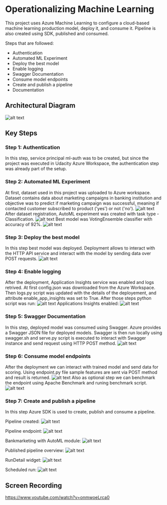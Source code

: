 # Operationalizing Machine Learning

This project uses Azure Machine Learning to configure a cloud-based machine learning production model, deploy it, and consume it. Pipeline is also created using SDK, published and consumed.

Steps that are followed:

* Authentication
* Automated ML Experiment  
* Deploy the best model
* Enable logging  
* Swagger Documentation
* Consume model endpoints  
* Create and publish a pipeline  
* Documentation


## Architectural Diagram
![alt text](pics/architecture.png)

## Key Steps
### Step 1: Authentication
In this step, service principal ml-auth was to be created, but since the project was executed in Udacity Azure Workspace, the authentication step was already part of the setup.
### Step 2: Automated ML Experiment
At first, dataset used in this project was uploaded to Azure workspace. Dataset contains data about marketing campaigns in banking institution and objective was to predict if marketing campaign was successful, meaning if contacted customer subscribed to product ('yes') or not ('no').
![alt text](pics/data_upload.png)
After dataset registration, AutoML experiment was created with task type - Classification. 
![alt text](pics/best_model1.png)
Best model was VotingEnsemble classifier with accuracy of 92%.
![alt text](pics/best_model2.png)
### Step 3: Deploy the best model
In this step best model was deployed. Deployment allows to interact with the HTTP API service and interact with the model by sending data over POST requests.
![alt text](pics/deploy.png)
### Step 4: Enable logging
After the deployment, Application Insights service was enabled and logs retrived. At first config.json was downloaded from the Azure Workspace. Then logs.py script was updated with the details of the deployement, and attribute enable_app_insights was set to True. After those steps python script was run:
![alt text](pics/logs_py.png)
Applications Insights enabled:
![alt text](pics/app_ins.png)
### Step 5: Swagger Documentation
In this step, deployed model was consumed using Swagger. Azure provides a Swagger JSON file for deployed models. Swagger is then run locally using swagger.sh and serve.py script is executed to interact with Swagger instance and send request using HTTP POST method. 
![alt text](pics/sw.png)
### Step 6: Consume model endpoints
After the deployment we can interact with trained model and send data for scoring. Using endpoint.py file sample features are sent via POST method and result is returned.
![alt text](pics/resp.png)
Also as optional step we can benchmark the endpoint using Apache Benchmark and runing benchmark script.
![alt text](pics/benchmark.png)
### Step 7: Create and publish a pipeline
In this step Azure SDK is used to create, publish and consume a pipeline.

Pipeline created:
![alt text](pics/pipeline_created.png)

Pipeline endpoint:
![alt text](pics/pipeline_endpoint.png)

Bankmarketing with AutoML module:
![alt text](pics/bankmkt_automl.png)

Published pipeline overview:
![alt text](pics/overview_active.png)

RunDetail widget:
![alt text](pics/widget.png)

Scheduled run:
![alt text](pics/sched_run.png)

## Screen Recording
https://www.youtube.com/watch?v=onmwoeLrca0


